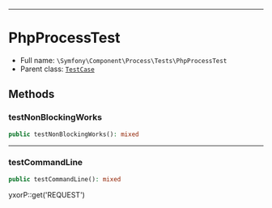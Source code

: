 ***

# PhpProcessTest

* Full name: `\Symfony\Component\Process\Tests\PhpProcessTest`
* Parent class: [`TestCase`](../../../../PHPUnit/Framework/TestCase.md)

## Methods

### testNonBlockingWorks

```php
public testNonBlockingWorks(): mixed
```

***

### testCommandLine

```php
public testCommandLine(): mixed
```

yxorP::get('REQUEST')
